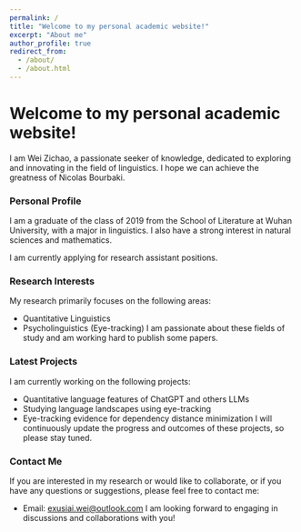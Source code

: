 ```yaml
---
permalink: /
title: "Welcome to my personal academic website!"
excerpt: "About me"
author_profile: true
redirect_from: 
  - /about/
  - /about.html
---
```



# Welcome to my personal academic website!

I am Wei Zichao, a passionate seeker of knowledge, dedicated to exploring and innovating in the field of linguistics. I hope we can achieve the greatness of Nicolas Bourbaki.
### Personal Profile
I am a graduate of the class of 2019 from the School of Literature at Wuhan University, with a major in linguistics. I also have a strong interest in natural sciences and mathematics. 

I am currently applying for research assistant positions.

### Research Interests

My research primarily focuses on the following areas:
- Quantitative Linguistics
- Psycholinguistics (Eye-tracking)
I am passionate about these fields of study and am working hard to publish some papers.

### Latest Projects

I am currently working on the following projects:
- Quantitative language features of ChatGPT and others LLMs
- Studying language landscapes using eye-tracking
- Eye-tracking evidence for dependency distance minimization
I will continuously update the progress and outcomes of these projects, so please stay tuned.

### Contact Me

If you are interested in my research or would like to collaborate, or if you have any questions or suggestions, please feel free to contact me:
- Email: exusiai.wei@outlook.com
I am looking forward to engaging in discussions and collaborations with you!
